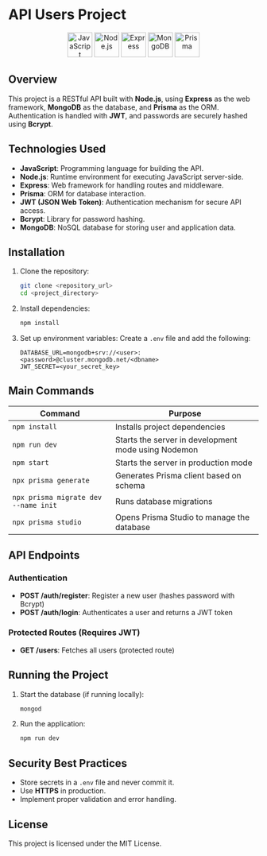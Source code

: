 # API Users Project

<p align="center">
  <img src="https://cdn.jsdelivr.net/gh/devicons/devicon/icons/javascript/javascript-original.svg" alt="JavaScript" width="50"/>
  <img src="https://cdn.jsdelivr.net/gh/devicons/devicon/icons/nodejs/nodejs-original.svg" alt="Node.js" width="50"/>
  <img src="https://cdn.jsdelivr.net/gh/devicons/devicon/icons/express/express-original.svg" alt="Express" width="50"/>
  <img src="https://cdn.jsdelivr.net/gh/devicons/devicon/icons/mongodb/mongodb-original.svg" alt="MongoDB" width="50"/>
  <img src="https://cdn.jsdelivr.net/gh/devicons/devicon/icons/prisma/prisma-original.svg" alt="Prisma" width="50"/>
</p>


## Overview
This project is a RESTful API built with **Node.js**, using **Express** as the web framework, **MongoDB** as the database, and **Prisma** as the ORM. Authentication is handled with **JWT**, and passwords are securely hashed using **Bcrypt**.

## Technologies Used
- **JavaScript**: Programming language for building the API.
- **Node.js**: Runtime environment for executing JavaScript server-side.
- **Express**: Web framework for handling routes and middleware.
- **Prisma**: ORM for database interaction.
- **JWT (JSON Web Token)**: Authentication mechanism for secure API access.
- **Bcrypt**: Library for password hashing.
- **MongoDB**: NoSQL database for storing user and application data.

## Installation
1. Clone the repository:
   ```sh
   git clone <repository_url>
   cd <project_directory>
   ```
2. Install dependencies:
   ```sh
   npm install
   ```
3. Set up environment variables:
   Create a `.env` file and add the following:
   ```env
   DATABASE_URL=mongodb+srv://<user>:<password>@cluster.mongodb.net/<dbname>
   JWT_SECRET=<your_secret_key>
   ```

## Main Commands
| Command | Purpose |
|---------|---------|
| `npm install` | Installs project dependencies |
| `npm run dev` | Starts the server in development mode using Nodemon |
| `npm start` | Starts the server in production mode |
| `npx prisma generate` | Generates Prisma client based on schema |
| `npx prisma migrate dev --name init` | Runs database migrations |
| `npx prisma studio` | Opens Prisma Studio to manage the database |

## API Endpoints

### Authentication
- **POST /auth/register**: Register a new user (hashes password with Bcrypt)
- **POST /auth/login**: Authenticates a user and returns a JWT token

### Protected Routes (Requires JWT)
- **GET /users**: Fetches all users (protected route)

## Running the Project
1. Start the database (if running locally):
   ```sh
   mongod
   ```
2. Run the application:
   ```sh
   npm run dev
   ```

## Security Best Practices
- Store secrets in a `.env` file and never commit it.
- Use **HTTPS** in production.
- Implement proper validation and error handling.

## License
This project is licensed under the MIT License.

